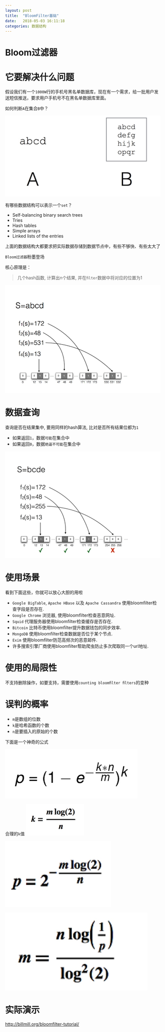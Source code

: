 ```yaml
---
layout: post
title:  "BloomFilter基础"
date:   2018-05-03 16:11:18
categories: 数据结构
---
```



# Bloom过滤器

# 它要解决什么问题

假设我们有一个`1000W`行的手机号黑名单数据库，现在有一个需求，给一批用户发送短信推送，要求用户手机号不在黑名单数据库里面。

如何判断`A`在集合`B`中？

![](/media/15252661702341/15252706234780.jpg)

有哪些数据结构可以表示一个`set`？

- Self-balancing binary search trees 
- Tries 
- Hash tables 
- Simple arrays 
- Linked lists of the entries

上面的数据结构大都要求把实际数据存储到数据节点中，有些不够快、有些太大了

`Bloom过滤器`粉墨登场

核心原理是： 

> ⼏个hash函数, 计算出n个结果, 并在`ﬁlter`数据中将对应的位置为1

![](/media/15252661702341/15252667059379.jpg)

# 数据查询
查询是否在结果集中, 要⽤同样的hash算法, ⽐对是否所有结果位都为`1`
- 如果返回`1`，数据`可能`在集合中
- 如果返回`0`，数据`绝逼不可能`在集合中

![](/media/15252661702341/15252702421880.jpg)


# 使用场景
看到下面这些，你就可以放心大胆的用啦

- `Google BigTable`, `Apache HBase` 以及 `Apache Cassandra` 使⽤bloomﬁlter检查字段是否存在.
- `Google Chrome` 浏览器, 使⽤bloomﬁlter检查恶意⽹址.
- `Squid` 代理服务器使⽤bloomﬁlter检查缓存是否存在.
- `Bitcoin` ⽐特币使⽤bloomﬁlter提升数据钱包的同步效率.
- `MongoDB` 使⽤bloomﬁlter检查数据是否位于某个节点.
- `Exim` 使⽤bloomﬁlter防范⾼频次的恶意邮件. 
- 许多搜索引擎⼚商使⽤bloomﬁlter帮助爬⾍防⽌多次爬取同⼀个url地址.

# 使用的局限性
不支持删除操作，如要支持，需要使用`counting bloomﬁlter ﬁlters`的变种

# 误判的概率
- `m`是数组的位数
- `k`是哈希函数的个数
- `n`是要插入的原始的个数

下面是一个神奇的公式

![](/media/15252661702341/15253106809572.jpg)


合理的`k`值
![](/media/15252661702341/15253103089937.jpg)

![](/media/15252661702341/15253218057406.jpg)


![](/media/15252661702341/15253217865131.jpg)


# 实际演示
http://billmill.org/bloomfilter-tutorial/






